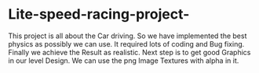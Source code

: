 # Lite-speed-racing-project-
This project is all about the Car driving. So we have implemented the best physics as possibly we can use. It required lots of coding and Bug fixing. Finally we achieve the Result as realistic. Next step is to get good Graphics in our level Design. We can use the png Image Textures with alpha in it. 
